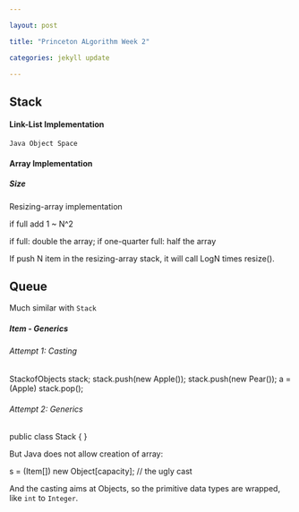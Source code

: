 ```yaml
---

layout: post

title: "Princeton ALgorithm Week 2"

categories: jekyll update 

---
```


## Stack

#### Link-List Implementation
`Java Object Space`


#### Array Implementation

##### Size

Resizing-array implementation

if full add 1 ~ N^2

if full: double the array;
if one-quarter full: half the array

If push N item in the resizing-array stack, it will call LogN times resize().


## Queue

Much similar with `Stack`

##### Item - Generics

###### Attempt 1: Casting

StackofObjects stack;
stack.push(new Apple());
stack.push(new Pear());
a = (Apple) stack.pop();

###### Attempt 2: Generics

public class Stack<Item> {
}

But Java does not allow creation of array:

s = (Item[]) new Object[capacity];
// the ugly cast

And the casting aims at Objects, so the primitive data types are wrapped, like `int` to `Integer`.



